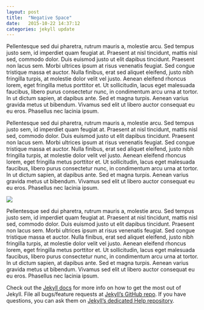 ```yaml
---
layout: post
title:  "Negative Space"
date:   2015-10-22 14:37:12
categories: jekyll update
---
```

Pellentesque sed dui pharetra, rutrum mauris a, molestie arcu. Sed tempus justo sem, id imperdiet quam feugiat at. Praesent at nisl tincidunt, mattis nisl sed, commodo dolor. Duis euismod justo ut elit dapibus tincidunt. Praesent non lacus sem. Morbi ultrices ipsum at risus venenatis feugiat. Sed congue tristique massa et auctor. Nulla finibus, erat sed aliquet eleifend, justo nibh fringilla turpis, at molestie dolor velit vel justo. Aenean eleifend rhoncus lorem, eget fringilla metus porttitor et. Ut sollicitudin, lacus eget malesuada faucibus, libero purus consectetur nunc, in condimentum arcu urna at tortor. In ut dictum sapien, at dapibus ante. Sed et magna turpis. Aenean varius gravida metus ut bibendum. Vivamus sed elit ut libero auctor consequat eu eu eros. Phasellus nec lacinia ipsum.

Pellentesque sed dui pharetra, rutrum mauris a, molestie arcu. Sed tempus justo sem, id imperdiet quam feugiat at. Praesent at nisl tincidunt, mattis nisl sed, commodo dolor. Duis euismod justo ut elit dapibus tincidunt. Praesent non lacus sem. Morbi ultrices ipsum at risus venenatis feugiat. Sed congue tristique massa et auctor. Nulla finibus, erat sed aliquet eleifend, justo nibh fringilla turpis, at molestie dolor velit vel justo. Aenean eleifend rhoncus lorem, eget fringilla metus porttitor et. Ut sollicitudin, lacus eget malesuada faucibus, libero purus consectetur nunc, in condimentum arcu urna at tortor. In ut dictum sapien, at dapibus ante. Sed et magna turpis. Aenean varius gravida metus ut bibendum. Vivamus sed elit ut libero auctor consequat eu eu eros. Phasellus nec lacinia ipsum.

<div><img src="http://i.imgur.com/oJBHfmw.jpg"></div>

Pellentesque sed dui pharetra, rutrum mauris a, molestie arcu. Sed tempus justo sem, id imperdiet quam feugiat at. Praesent at nisl tincidunt, mattis nisl sed, commodo dolor. Duis euismod justo ut elit dapibus tincidunt. Praesent non lacus sem. Morbi ultrices ipsum at risus venenatis feugiat. Sed congue tristique massa et auctor. Nulla finibus, erat sed aliquet eleifend, justo nibh fringilla turpis, at molestie dolor velit vel justo. Aenean eleifend rhoncus lorem, eget fringilla metus porttitor et. Ut sollicitudin, lacus eget malesuada faucibus, libero purus consectetur nunc, in condimentum arcu urna at tortor. In ut dictum sapien, at dapibus ante. Sed et magna turpis. Aenean varius gravida metus ut bibendum. Vivamus sed elit ut libero auctor consequat eu eu eros. Phasellus nec lacinia ipsum.

Check out the [Jekyll docs][jekyll] for more info on how to get the most out of Jekyll. File all bugs/feature requests at [Jekyll’s GitHub repo][jekyll-gh]. If you have questions, you can ask them on [Jekyll’s dedicated Help repository][jekyll-help].

[jekyll]:      http://jekyllrb.com
[jekyll-gh]:   https://github.com/jekyll/jekyll
[jekyll-help]: https://github.com/jekyll/jekyll-help
